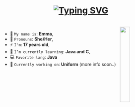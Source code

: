<h1 align="center"><a href="https://git.io/typing-svg"><img src="https://readme-typing-svg.demolab.com?font=Inconsolata&pause=1000&color=F1AAF7&center=true&width=435&lines=Hello+there%2C+I'm+Rayvern!+%3C3" alt="Typing SVG" /></a></a></h2>
<br>

<img align='right' src='https://media1.tenor.com/m/LbQNdE7GlM4AAAAd/felix-argyle.gif' width='25%'>  

* 🎫 `My name is`: **Emma**,
* 👩 `Pronouns`: **She/Her**,
* ⚡ `I'm`: **17 years old**,
* 🌱 `I’m currently learning`: **Java and C**,
* 💻 `Favorite lang`: **Java**
* 🎁 `Currently working on`: **Uniform** (more info soon..)
